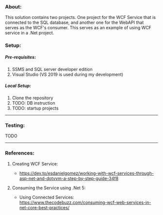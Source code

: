 ### About:
This solution contains two projects. One project for the WCF Service that is connected to the SQL database, and another one for the WebAPI that serves as the WCF's consumer.
This serves as an example of using WCF service in a .Net project.

### Setup:
##### Pre-requisites:
1. SSMS and SQL server developer edition
2. Visual Studio (VS 2019 is used during my development)

##### Local Setup:
1. Clone the repository
2. TODO: DB instruction
3. TODO: startup projects

---
### Testing:
TODO

---
### References:

1. Creating WCF Service:
    - https://dev.to/esdanielgomez/working-with-wcf-services-through-asp-net-and-dotvvm-a-step-by-step-guide-34f8

2. Consuming the Service using .Net 5:
	- Using Connected Services:
	https://www.thecodebuzz.com/consuming-wcf-web-services-in-net-core-best-practices/
